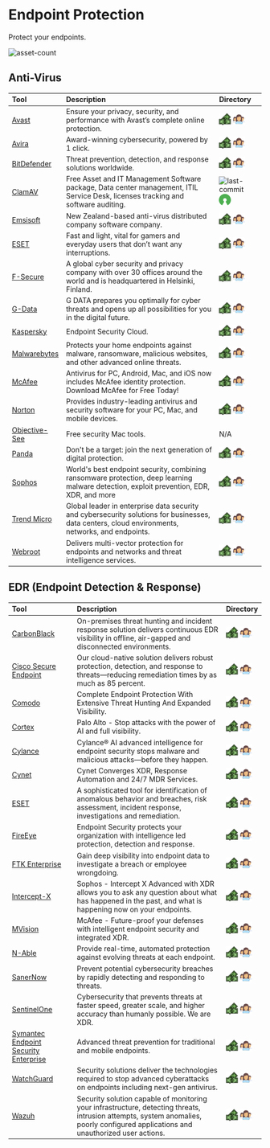 # Endpoint Protection

Protect your endpoints.

![asset-count](https://img.shields.io/badge/Tools%20%26%20Resources%20Available-34-3c85d4?style=for-the-badge)




## Anti-Virus

| Tool | Description | Directory |
| :--- | :--- | :--- |
| [Avast](https://www.avast.com/) | Ensure your privacy, security, and performance with Avast’s complete online protection. | ![paid-product](../icons/paid-product.png) ![register-profile](../icons/register-profile.png) |
| [Avira](https://www.avira.com/) | Award-winning cybersecurity, powered by 1 click. | ![paid-product](../icons/paid-product.png) ![register-profile](../icons/register-profile.png)  |
| [BitDefender](https://bitdefender.com/) | Threat prevention, detection, and response solutions worldwide. | ![paid-product](../icons/paid-product.png) ![register-profile](../icons/register-profile.png)  |
| [ClamAV](https://github.com/Cisco-Talos/clamav) | Free Asset and IT Management Software package, Data center management, ITIL Service Desk, licenses tracking and software auditing. | ![last-commit](https://img.shields.io/github/last-commit/Cisco-Talos/clamav?color=3c85d4&style=flat-square) ![opensource](../icons/opensource.png) |
| [Emsisoft](https://www.emsisoft.com/en/) | New Zealand-based anti-virus distributed company software company. | ![paid-product](../icons/paid-product.png) ![register-profile](../icons/register-profile.png)  |
| [ESET](https://www.eset.com/us/home/antivirus/) | Fast and light, vital for gamers and everyday users that don’t want any interruptions. | ![paid-product](../icons/paid-product.png) ![register-profile](../icons/register-profile.png)  |
| [F-Secure](https://www.f-secure.com/) | A global cyber security and privacy company with over 30 offices around the world and is headquartered in Helsinki, Finland. | ![paid-product](../icons/paid-product.png) ![register-profile](../icons/register-profile.png)  |
| [G-Data](https://www.gdata-software.com/) | G DATA prepares you optimally for cyber threats and opens up all possibilities for you in the digital future. | ![paid-product](../icons/paid-product.png) ![register-profile](../icons/register-profile.png)  |
| [Kaspersky](https://www.kaspersky.com/) | Endpoint Security Cloud. | ![paid-product](../icons/paid-product.png) ![register-profile](../icons/register-profile.png) |
| [Malwarebytes](https://www.malwarebytes.com/) | Protects your home endpoints against malware, ransomware, malicious websites, and other advanced online threats. | ![paid-product](../icons/paid-product.png) ![register-profile](../icons/register-profile.png)  |
| [McAfee](https://www.mcafee.com/) | Antivirus for PC, Android, Mac, and iOS now includes McAfee identity protection. Download McAfee for Free Today! | ![paid-product](../icons/paid-product.png) ![register-profile](../icons/register-profile.png) |
| [Norton](https://us.norton.com/) | Provides industry-leading antivirus and security software for your PC, Mac, and mobile devices. | ![paid-product](../icons/paid-product.png) ![register-profile](../icons/register-profile.png)  |
| [Objective-See](https://objective-see.com/products.html) | Free security Mac tools. | N/A |
| [Panda](https://www.pandasecurity.com/en/) | Don't be a target: join the next generation of digital protection. | ![paid-product](../icons/paid-product.png) ![register-profile](../icons/register-profile.png)  |
| [Sophos](https://www.sophos.com/) | World's best endpoint security, combining ransomware protection, deep learning malware detection, exploit prevention, EDR, XDR, and more | ![paid-product](../icons/paid-product.png) ![register-profile](../icons/register-profile.png)  |
| [Trend Micro](https://www.trendmicro.com/) | Global leader in enterprise data security and cybersecurity solutions for businesses, data centers, cloud environments, networks, and endpoints. | ![paid-product](../icons/paid-product.png) ![register-profile](../icons/register-profile.png)  |
| [Webroot](https://webroot.com/) | Delivers multi-vector protection for endpoints and networks and threat intelligence services. | ![paid-product](../icons/paid-product.png) ![register-profile](../icons/register-profile.png)  |

## EDR (Endpoint Detection & Response)

| Tool | Description | Directory |
| :--- | :--- | :--- |
| [CarbonBlack](https://www.vmware.com/products/endpoint-detection-and-response.html) | On-premises threat hunting and incident response solution delivers continuous EDR visibility in offline, air-gapped and disconnected environments. | ![paid-product](../icons/paid-product.png) ![register-profile](../icons/register-profile.png)  |
| [Cisco Secure Endpoint](https://www.cisco.com/c/en/us/products/security/amp-for-endpoints/index.html) | Our cloud-native solution delivers robust protection, detection, and response to threats—reducing remediation times by as much as 85 percent. | ![paid-product](../icons/paid-product.png) ![register-profile](../icons/register-profile.png)  |
| [Comodo](https://www.comodo.com/endpoint-detection-response/) | Complete Endpoint Protection With Extensive Threat Hunting And Expanded Visibility. | ![paid-product](../icons/paid-product.png) ![register-profile](../icons/register-profile.png)  |
| [Cortex](https://www.paloaltonetworks.com/cortex/cortex-xdr) | Palo Alto - Stop attacks with the power of AI and full visibility. | ![paid-product](../icons/paid-product.png) ![register-profile](../icons/register-profile.png)  |
| [Cylance](https://www.blackberry.com/us/en/products/unified-endpoint-security/cylance-ai) | Cylance® AI advanced intelligence for endpoint security stops malware and malicious attacks—before they happen. | ![paid-product](../icons/paid-product.png) ![register-profile](../icons/register-profile.png)  |
| [Cynet](https://www.cynet.com/platform/) | Cynet Converges XDR, Response Automation and 24/7 MDR Services. | ![paid-product](../icons/paid-product.png) ![register-profile](../icons/register-profile.png)  |
| [ESET](https://www.eset.com/int/business/solutions/endpoint-detection-and-response/) | A sophisticated tool for identification of anomalous behavior and breaches, risk assessment, incident response, investigations and remediation. | ![paid-product](../icons/paid-product.png) ![register-profile](../icons/register-profile.png)  |
| [FireEye](https://www.fireeye.com/products/endpoint-security.html) | Endpoint Security protects your organization with intelligence led protection, detection and response. | ![paid-product](../icons/paid-product.png) ![register-profile](../icons/register-profile.png)  |
| [FTK Enterprise](https://www.exterro.com/ftk-enterprise) | Gain deep visibility into endpoint data to investigate a breach or employee wrongdoing. | ![paid-product](../icons/paid-product.png) ![register-profile](../icons/register-profile.png)  |
| [Intercept-X](https://www.sophos.com/en-us/products/endpoint-antivirus) | Sophos - Intercept X Advanced with XDR allows you to ask any question about what has happened in the past, and what is happening now on your endpoints. | ![paid-product](../icons/paid-product.png) ![register-profile](../icons/register-profile.png)  |
| [MVision](https://www.mcafee.com/enterprise/en-us/solutions/mvision-endpoint-security.html) | McAfee - Future-proof your defenses with intelligent endpoint security and integrated XDR. | ![paid-product](../icons/paid-product.png) ![register-profile](../icons/register-profile.png)  |
| [N-Able](https://www.n-able.com/products/endpoint-detection-and-response) | Provide real-time, automated protection against evolving threats at each endpoint. | ![paid-product](../icons/paid-product.png) ![register-profile](../icons/register-profile.png)  |
| [SanerNow](https://www.secpod.com/endpoint-detection-and-response-tool) | Prevent potential cybersecurity breaches by rapidly detecting and responding to threats. | ![paid-product](../icons/paid-product.png) ![register-profile](../icons/register-profile.png)  |
| [SentinelOne](https://www.sentinelone.com/) | Cybersecurity that prevents threats at faster speed, greater scale, and higher accuracy than humanly possible. We are XDR. | ![paid-product](../icons/paid-product.png) ![register-profile](../icons/register-profile.png)  |
| [Symantec Endpoint Security Enterprise](https://www.broadcom.com/products/cyber-security/endpoint/end-user/enterprise) | Advanced threat prevention for traditional and mobile endpoints. | ![paid-product](../icons/paid-product.png) ![register-profile](../icons/register-profile.png)  |
| [WatchGuard](https://www.watchguard.com/wgrd-products/endpoint-security) | Security solutions deliver the technologies required to stop advanced cyberattacks on endpoints including next-gen antivirus. | ![paid-product](../icons/paid-product.png) ![register-profile](../icons/register-profile.png)  |
| [Wazuh](https://wazuh.com/product/) | Security solution capable of monitoring your infrastructure, detecting threats, intrusion attempts, system anomalies, poorly configured applications and unauthorized user actions. | ![paid-product](../icons/paid-product.png) ![register-profile](../icons/register-profile.png)  |
